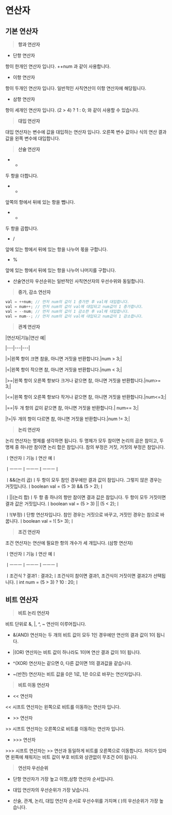# 연산자

## 기본 연산자

> **항과 연산자**

- 단항 연산자

항이 한개인 연산자 입니다. ++num 과 같이 사용합니다.

- 이항 연산자

항이 두개인 연산자 입니다. 일반적인 사칙연산이 이항 연산자에 해당됩니다.

- 삼항 연산자

항이 세개인 연산자 입니다. (2 > 4) ? 1 : 0; 와 같이 사용할 수 있습니다.

> **대입 연산자**

대입 연산자는 변수에 값을 대입하는 연산자 입니다. 오른쪽 변수 값이나 식의 연산 결과 값을 왼쪽 변수에 대입합니다.

> **산술 연산자**

- +

두 항을 더합니다.

- -

앞쪽의 항에서 뒤에 있는 항을 뺍니다.

- *

두 항을 곱합니다.

- /

앞에 있는 항에서 뒤에 있는 항을 나누어 몫을 구합니다.

- %

앞에 있는 항에서 뒤에 있는 항을 나누어 나머지를 구합니다.

- 산술연산자 우선순위는 일반적인 사칙연산자의 우선수위와 동일합니다.

> **증가, 감소 연산자**

```java
val = ++num; // 먼저 num의 값이 1 증가한 후 val에 대입합니다.
val = num++; // 먼저 num의 값이 val에 대입되고 num값이 1 증가합니다.
val = --num; // 먼저 num의 값이 1 감소한 후 val에 대입합니다.
val = num--; // 먼저 num의 값이 val에 대입되고 num값이 1 감소합니다.
```

> **관계 연산자**

|연산자|기능|연산 예|

|---|---|---|

|>|왼쪽 항이 크면 참을, 아니면 거짓을 반환합니다.|num > 3;|

|<|왼쪽 항이 작으면 참, 아니면 거짓을 반환합니다.|num < 3;|

|>=|왼쪽 항이 오른쪽 항보다 크거나 같으면 참, 아니면 거짓을 반환합니다.|num>= 3;|

|<=|왼쪽 항이 오른쪽 항보다 작거나 같으면 참, 아니면 거짓을 반환합니다.|num<=3;|

|==|두 개 항의 값이 같으면 참, 아니면 거짓을 반환합니다.| num== 3;|

|!=|두 개의 항이 다르면 참, 아니면 거짓을 반환합니다.|num != 3;|

> **논리 연산자**

논리 연산자는 명제를 생각하면 됩니다. 두 명제가 모두 참이면 논리의 곱은 참이고, 두 명제 중 하나만 참이면 논리 합은 참입니다. 참의 부정은 거짓, 거짓의 부정은 참입니다.

ㅣ연산자ㅣ기능ㅣ연산 예ㅣ

ㅣㅡㅡㅡㅣㅡㅡㅡㅣㅡㅡㅡㅣ

ㅣ&&(논리 곱)ㅣ두 항이 모두 참인 경우에만 결과 값이 참입니다. 그렇지 않은 경우는 거짓입니다.ㅣboolean val = (5 > 3) && (5 > 2);ㅣ

ㅣ||(논리 합)ㅣ두 항 중 하나의 항만 참이면 결과 값은 참입니다. 두 항이 모두 거짓이면 결과 값은 거짓입니다.ㅣboolean val = (5 > 3) || (5 < 2);ㅣ

ㅣ!(부정)ㅣ단항 연산자입니다. 참인 경우는 거짓으로 바꾸고, 거짓인 경우는 참으로 바꿉니다.ㅣboolean val = !( 5> 3);ㅣ

> **조건 연산자**

조건 연산자는 연산에 필요한 항의 개수가 세 개입니다. (삼항 연산자)

ㅣ연산자ㅣ기능ㅣ연산 예ㅣ

ㅣㅡㅡㅡㅣㅡㅡㅡㅣㅡㅡㅡㅣ

ㅣ조건식 ? 결과1 : 결과2;ㅣ조건식이 참이면 결과1, 조건식이 거짓이면 결과2가 선택됩니다.ㅣint num = (5 > 3) ? 10 : 20;ㅣ

## 비트 연산자

> **비트 논리 연산자**

비트 단위로 &, |, ^, ~ 연산이 이루어집니다.

- &(AND) 연산자는 두 개의 비트 값이 모두 1인 경우에만 연산의 결과 값이 1이 됩니다.

- |(OR) 연산자는 비트 값이 하나라도 1이며 연산 결과 값이 1이 됩니다.

- ^(XOR) 연산자는 같으면 0, 다른 값이면 1의 결과값을 같습니다.

- ~(반전) 연산자는 비트 값을 0은 1로, 1은 0으로 바꾸는 연산자입니다.

> **비트 이동 연산자**

- << 연산자

<< 시프트 연산자는 왼쪽으로 비트를 이동하는 연산자 입니다.

- \>> 연산자

\>> 시프트 연산자는 오른쪽으로 비트를 이동하는 연산자 입니다.

- \>>> 연산자

\>>> 시프트 연산자는 \>> 연산과 동일하게 비트를 오른쪽으로 이동합니다. 차이가 있따면 왼쪽에 채워지는 비트 값이 부호 비트와 상관없이 무조건 0이 됩니다.

> **연산자 우선순위**

- 단항 연산자가 가장 높고 이항,삼항 연산자 순서입니다.

- 대입 연산자의 우선순위가 가장 낮습니다.

- 산술, 관계, 논리, 대입 연산자 순서로 우선수위를 가지며 ( )의 우선순위가 가장 높습니다.
